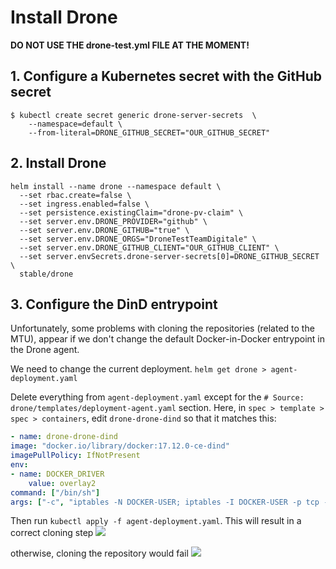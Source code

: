 # Install Drone

**DO NOT USE THE drone-test.yml FILE AT THE MOMENT!**

## 1. Configure a Kubernetes secret with the GitHub secret 
```
$ kubectl create secret generic drone-server-secrets  \
    --namespace=default \
    --from-literal=DRONE_GITHUB_SECRET="OUR_GITHUB_SECRET"
```


## 2. Install Drone
```
helm install --name drone --namespace default \
  --set rbac.create=false \
  --set ingress.enabled=false \
  --set persistence.existingClaim="drone-pv-claim" \
  --set server.env.DRONE_PROVIDER="github" \
  --set server.env.DRONE_GITHUB="true" \
  --set server.env.DRONE_ORGS="DroneTestTeamDigitale" \
  --set server.env.DRONE_GITHUB_CLIENT="OUR_GITHUB_CLIENT" \
  --set server.envSecrets.drone-server-secrets[0]=DRONE_GITHUB_SECRET \
  stable/drone
```


## 3. Configure the DinD entrypoint
Unfortunately, some problems with cloning the repositories (related to the MTU), appear if we don't change the default Docker-in-Docker entrypoint in the Drone agent.

We need to change the current deployment.
```helm get drone > agent-deployment.yaml```

Delete everything from `agent-deployment.yaml` except for the `# Source: drone/templates/deployment-agent.yaml` section.
Here, in `spec > template > spec > containers`, edit `drone-drone-dind` so that it matches this:

```yaml
- name: drone-drone-dind
image: "docker.io/library/docker:17.12.0-ce-dind"
imagePullPolicy: IfNotPresent
env:
- name: DOCKER_DRIVER
    value: overlay2
command: ["/bin/sh"]
args: ["-c", "iptables -N DOCKER-USER; iptables -I DOCKER-USER -p tcp --tcp-flags SYN,RST SYN -j TCPMSS --clamp-mss-to-pmtu; dockerd --host=unix:///var/run/docker.sock --host=tcp://127.0.0.1:2375 --mtu=1350"]
```

Then run `kubectl apply -f agent-deployment.yaml`.
This will result in a correct cloning step
![](https://i.imgur.com/ot55jn8.png)

otherwise, cloning the repository would fail
![](https://i.imgur.com/dqFdj8E.png)

